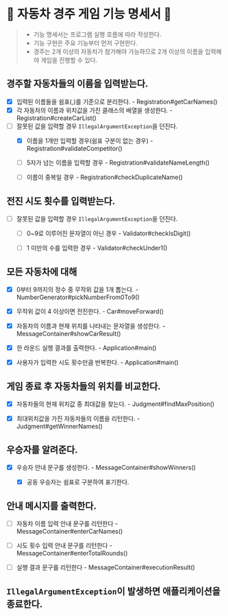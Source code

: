# 🚗 자동차 경주 게임 기능 명세서 🏁

> - 기능 명세서는 프로그램 실행 흐름에 따라 작성한다.
> - 기능 구현은 주요 기능부터 먼저 구현한다.
> - 경주는 2개 이상의 자동차가 참가해야 가능하므로 2개 이상의 이름을 입력해야 게임을 진행할 수 있다.


## 경주할 자동차들의 이름을 입력받는다.
- [X] 입력된 이름들을 쉼표(,)를 기준으로 분리한다. - Registration#getCarNames()
- [X] 각 자동차의 이름과 위치값을 가진 클래스의 배열을 생성한다. - Registration#createCarList()
- [ ] 잘못된 값을 입력할 경우 `IllegalArgumentException`을 던진다.
  - [X] 이름을 1개만 입력할 경우(쉼표 구분이 없는 경우) - Registration#validateCompetitor()
  - [ ] 5자가 넘는 이름을 입력할 경우 - Registration#validateNameLength()
  - [ ] 이름이 중복일 경우 - Registration#checkDuplicateName()


## 전진 시도 횟수를 입력받는다.
- [ ] 잘못된 값을 입력할 경우 `IllegalArgumentException`을 던진다.
  - [ ] 0~9로 이루어진 문자열이 아닌 경우 - Validator#checkIsDigit()
  - [ ] 1 미만의 수를 입력한 경우 - Validator#checkUnder1()


## 모든 자동차에 대해
  - [X] 0부터 9까지의 정수 중 무작위 값을 1개 뽑는다. - NumberGenerator#pickNumberFrom0To9()
  - [X] 무작위 값이 4 이상이면 전진한다. - Car#moveForward()
  - [X] 자동차의 이름과 현재 위치를 나타내는 문자열을 생성한다. - MessageContainer#showCarResult()
  - [X] 한 라운드 실행 결과를 출력한다. - Application#main()
  - [X] 사용자가 입력한 시도 횟수만큼 반복한다. - Application#main()


## 게임 종료 후 자동차들의 위치를 비교한다.
  - [X] 자동차들의 현재 위치값 중 최대값을 찾는다. - Judgment#findMaxPosition()
  - [X] 최대위치값을 가진 자동차들의 이름을 리턴한다. - Judgment#getWinnerNames()


## 우승자를 알려준다.
  - [X] 우승자 안내 문구를 생성한다. - MessageContainer#showWinners()
    - [X] 공동 우승자는 쉼표로 구분하여 표기한다.


## 안내 메시지를 출력한다.
- [ ] 자동차 이름 입력 안내 문구를 리턴한다 - MessageContainer#enterCarNames()
- [ ] 시도 횟수 입력 안내 문구를 리턴한다 - MessageContainer#enterTotalRounds()
- [ ] 실행 결과 문구를 리턴한다 - MessageContainer#executionResult()


## `IllegalArgumentException`이 발생하면 애플리케이션을 종료한다.
